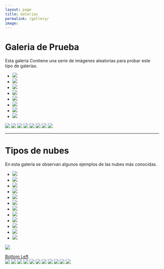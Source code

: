 ```yaml
---
layout: page
title: Galerías
permalink: /gallery/
image: 
---
```


# Galeria de Prueba

Esta galeria Contiene una serie de imágenes aleatorias para probar este tipo de galerías.

<div class="top0">
    <ul>
        <li><a href="#img_3"><img src="dscn0205c.jpg"></a></li>
        <li><a href="#img_4"><img src="iceberg.jpg"></a></li>
        <li><a href="#img_5"><img src="27ac-5.png"></a></li>
        <li><a href="#img_6"><img src="CimaNorte_TiposDeNubes.jpg"></a></li>
        <li><a href="#img_7"><img src="Biggest_hailstone.jpg"></a></li>
        <li><a href="#img_8"><img src="dscn0059-copie.jpg"></a></li>
        <li><a href="#img_9"><img src="20200813_174038.jpg"></a></li>
        <li><a href="#img_10"><img src="Mapa_distro.png"></a></li>
    </ul>

  <a href="#_3" class="lightbox trans" id="img_3"><img src="dscn0205c.jpg"></a>
  <a href="#_4" class="lightbox trans" id="img_4"><img src="iceberg.jpg"></a>
  <a href="#_5" class="lightbox trans" id="img_5"><img src="27ac-5.png"></a>
  <a href="#_6" class="lightbox trans" id="img_6"><img src="CimaNorte_TiposDeNubes.jpg"></a>
  <a href="#_7" class="lightbox trans" id="img_7"><img src="Biggest_hailstone.jpg"></a>
  <a href="#_8" class="lightbox trans" id="img_8"><img src="dscn0059-copie.jpg"></a>
  <a href="#_9" class="lightbox trans" id="img_9"><img src="20200813_174038.jpg"></a>
  <a href="#_10" class="lightbox trans" id="img_10"><img src="Mapa_distro.png"></a>
</div>

*** 

# Tipos de nubes

En esta galería se observan algunos ejemplos de las nubes más conocidas.

<div class="top0">
    <ul>
        <li><a href="#img_b1"><img src="Nubes/Cu.jpg"></a></li>
        <li><a href="#img_b2"><img src="Nubes/St.jpg"></a></li>
        <li><a href="#img_b3"><img src="Nubes/Sc.jpg"></a></li>
        <li><a href="#img_b4"><img src="Nubes/Ns-metoffice-UK.jpg"></a></li>
        <li><a href="#img_b5"><img src="Nubes/Ac.jpg"></a></li>
        <li><a href="#img_b6"><img src="Nubes/As.jpg"></a></li>
        <li><a href="#img_b7"><img src="Nubes/Ci-metoffice-UK.jpg"></a></li>
        <li><a href="#img_b8"><img src="Nubes/Cs-MeteoFrance.jpg"></a></li>
        <li><a href="#img_b9"><img src="Nubes/Cc-MeteoFrance.jpg"></a></li>
        <li><a href="#img_b10"><img src="Nubes/Cb.jpg"></a></li>
        <li><a href="#img_b11"><img src="Nubes/mammatus-meteoffice-UK.jpg"></a></li>
        <li><a href="#img_b12"><img src="Nubes/Lenticular_clouds.jpg"></a></li>
    </ul>

  <a href="#_b1" class="lightbox trans" id="img_b1"><img src="Nubes/Cu.jpg">
  <div class="bottom-left">Bottom Left</div></a>
  <a href="#_b2" class="lightbox trans" id="img_b2"><img src="Nubes/St.jpg"></a>
  <a href="#_b3" class="lightbox trans" id="img_b3"><img src="Nubes/Sc.jpg"></a>
  <a href="#_b4" class="lightbox trans" id="img_b4"><img src="Nubes/Ns-metoffice-UK.jpg"></a>
  <a href="#_b5" class="lightbox trans" id="img_b5"><img src="Nubes/Ac.jpg"></a>
  <a href="#_b6" class="lightbox trans" id="img_b6"><img src="Nubes/As.jpg"></a>
  <a href="#_b7" class="lightbox trans" id="img_b7"><img src="Nubes/Ci-metoffice-UK.jpg"></a>
  <a href="#_b8" class="lightbox trans" id="img_b8"><img src="Nubes/Cs-MeteoFrance.jpg"></a>
  <a href="#_b9" class="lightbox trans" id="img_b9"><img src="Nubes/Cc-MeteoFrance.jpg"></a>
  <a href="#_b10" class="lightbox trans" id="img_b10"><img src="Nubes/Cb.jpg"></a>
  <a href="#_b11" class="lightbox trans" id="img_b11"><img src="Nubes/mammatus-meteoffice-UK.jpg"></a>
  <a href="#_b12" class="lightbox trans" id="img_b12"><img src="Nubes/Lenticular_clouds.jpg"></a>
</div>

